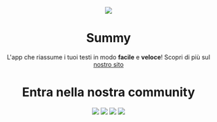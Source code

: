 <p align="center">
  <img src="https://user-images.githubusercontent.com/52720679/217648045-6129abe5-d891-43ff-a919-cdf811e0c9ed.png" />
</p>

<h1 align="center">Summy</h1>
<p align="center">L'app che riassume i tuoi testi in modo <b>facile</b> e <b>veloce</b>!
Scopri di più sul <a href="https://summyapp.com">nostro sito</a></p>

<h1 align="center">Entra nella nostra community</h1>
<p align="center">
  <a href="https://instagram.com/summyapp"><img src="https://img.shields.io/badge/Instagram-E4405F?style=for-the-badge&logo=instagram&logoColor=white"/></a>
  <a href="https://t.me/summyapp"><img src="https://img.shields.io/badge/Telegram-2CA5E0?style=for-the-badge&logo=telegram&logoColor=white"/></a>
  <a href="https://twitter.com/summyapp"><img src="https://img.shields.io/badge/Twitter-1DA1F2?style=for-the-badge&logo=twitter&logoColor=white"/></a>
  <a href="https://tiktok.com/summyapp"><img src="https://img.shields.io/badge/TikTok-000000?style=for-the-badge&logo=tiktok&logoColor=white"/></a>
</p>
